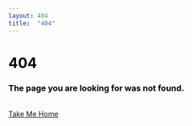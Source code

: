 ```yaml
---
layout: 404
title:  "404"
---
```


<div class="page-header" data-parallax="true" style="background-image: url('assets/img/walle.jpg')">
    <div class="container">
      <div class="row">
        <div class="col-md-8 ml-auto mr-auto">
          <div class="brand text-center">
            <h1 style="color:black;">404</h1>
            <h3 style="color:black; class="title text-center">The page you are looking for was not found.</h3><br>
		<a class="btn btn-danger btn-raised btn-lg" href="http://sites.agrata.net">Take Me Home</a>
          </div>
        </div>
      </div>
    </div>
</div>
